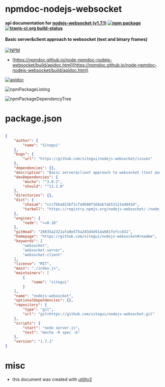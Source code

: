 # npmdoc-nodejs-websocket

#### api documentation for  [nodejs-websocket (v1.7.1)](https://github.com/sitegui/nodejs-websocket#readme)  [![npm package](https://img.shields.io/npm/v/npmdoc-nodejs-websocket.svg?style=flat-square)](https://www.npmjs.org/package/npmdoc-nodejs-websocket) [![travis-ci.org build-status](https://api.travis-ci.org/npmdoc/node-npmdoc-nodejs-websocket.svg)](https://travis-ci.org/npmdoc/node-npmdoc-nodejs-websocket)

#### Basic server&client approach to websocket (text and binary frames)

[![NPM](https://nodei.co/npm/nodejs-websocket.png?downloads=true&downloadRank=true&stars=true)](https://www.npmjs.com/package/nodejs-websocket)

- [https://npmdoc.github.io/node-npmdoc-nodejs-websocket/build/apidoc.html](https://npmdoc.github.io/node-npmdoc-nodejs-websocket/build/apidoc.html)

[![apidoc](https://npmdoc.github.io/node-npmdoc-nodejs-websocket/build/screenCapture.buildCi.browser.%252Ftmp%252Fbuild%252Fapidoc.html.png)](https://npmdoc.github.io/node-npmdoc-nodejs-websocket/build/apidoc.html)

![npmPackageListing](https://npmdoc.github.io/node-npmdoc-nodejs-websocket/build/screenCapture.npmPackageListing.svg)

![npmPackageDependencyTree](https://npmdoc.github.io/node-npmdoc-nodejs-websocket/build/screenCapture.npmPackageDependencyTree.svg)



# package.json

```json

{
    "author": {
        "name": "Sitegui"
    },
    "bugs": {
        "url": "https://github.com/sitegui/nodejs-websocket/issues"
    },
    "dependencies": {},
    "description": "Basic server&client approach to websocket (text and binary frames)",
    "devDependencies": {
        "mocha": "^3.0.2",
        "should": "^11.1.0"
    },
    "directories": {},
    "dist": {
        "shasum": "cccfbba823bf1cfa9680f168ab7ab53121e48410",
        "tarball": "https://registry.npmjs.org/nodejs-websocket/-/nodejs-websocket-1.7.1.tgz"
    },
    "engines": {
        "node": ">=0.10"
    },
    "gitHead": "28835a2321afa8e575a283d4d914a681fefcc031",
    "homepage": "https://github.com/sitegui/nodejs-websocket#readme",
    "keywords": [
        "websocket",
        "websocket-server",
        "websocket-client"
    ],
    "license": "MIT",
    "main": "./index.js",
    "maintainers": [
        {
            "name": "sitegui"
        }
    ],
    "name": "nodejs-websocket",
    "optionalDependencies": {},
    "repository": {
        "type": "git",
        "url": "git+https://github.com/sitegui/nodejs-websocket.git"
    },
    "scripts": {
        "start": "node server.js",
        "test": "mocha -R spec -b"
    },
    "version": "1.7.1"
}
```



# misc
- this document was created with [utility2](https://github.com/kaizhu256/node-utility2)
